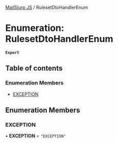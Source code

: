 [MailSlurp JS](../README.md) / RulesetDtoHandlerEnum

# Enumeration: RulesetDtoHandlerEnum

**`Export`**

## Table of contents

### Enumeration Members

- [EXCEPTION](RulesetDtoHandlerEnum.md#exception)

## Enumeration Members

### EXCEPTION

• **EXCEPTION** = ``"EXCEPTION"``
